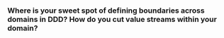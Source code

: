 ### Where is your sweet spot of defining boundaries across domains in DDD? How do you cut value streams within your domain? 


